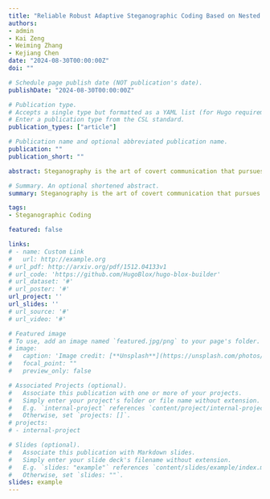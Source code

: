 ```yaml
---
title: "Reliable Robust Adaptive Steganographic Coding Based on Nested Polar Codes"
authors:
- admin
- Kai Zeng
- Weiming Zhang
- Kejiang Chen
date: "2024-08-30T00:00:00Z"
doi: ""

# Schedule page publish date (NOT publication's date).
publishDate: "2024-08-30T00:00:00Z"

# Publication type.
# Accepts a single type but formatted as a YAML list (for Hugo requirements).
# Enter a publication type from the CSL standard.
publication_types: ["article"]

# Publication name and optional abbreviated publication name.
publication: ""
publication_short: ""

abstract: Steganography is the art of covert communication that pursues the secrecy of concealment. In adaptive steganography, the most commonly used framework of steganography, the sender embeds a "secret message" signal within another "cover" signal with respect to a certain adaptive distortion function that measures the distortion incurred, contributing to the composite "stego" signal that resembles the cover, and the receiver extracts the "secret message" signal from the stego. When the communication channel between the sender and the receiver is noisy, robust steganography is needed, in which robust adaptive steganographic coding plays a central role. The existing robust adaptive steganographic coding methods can only provide very limited robustness, and they fail when the communication channel is bad. To ensure the success of covert communication, we propose a reliable robust adaptive steganographic coding scheme based on nested polar codes that possesses the highest robustness among the existing algorithms while the security performance is also maintained. Theoretically, we show that for the most important binary embedding, in the special case where the communication channel is a Binary Symmetric Channel (BSC), the proposed scheme is optimal under the constant distortion profile as the cover length N tends to infinity through powers of two when the design embedding rate is large enough. Experimentally, our method is capable of making sure the perfect extraction of the secret message in situations where the embedding rate is large or the communication channel is bad, while the existing algorithms are not applicable in these scenarios.

# Summary. An optional shortened abstract.
summary: Steganography is the art of covert communication that pursues the secrecy of concealment. In adaptive steganography, the most commonly used framework of steganography, the sender embeds a "secret message" signal within another "cover" signal with respect to a certain adaptive distortion function that measures the distortion incurred, contributing to the composite "stego" signal that resembles the cover, and the receiver extracts the "secret message" signal from the stego. When the communication channel between the sender and the receiver is noisy, robust steganography is needed, in which robust adaptive steganographic coding plays a central role. The existing robust adaptive steganographic coding methods can only provide very limited robustness, and they fail when the communication channel is bad. To ensure the success of covert communication, we propose a reliable robust adaptive steganographic coding scheme based on nested polar codes that possesses the highest robustness among the existing algorithms while the security performance is also maintained. Theoretically, we show that for the most important binary embedding, in the special case where the communication channel is a Binary Symmetric Channel (BSC), the proposed scheme is optimal under the constant distortion profile as the cover length N tends to infinity through powers of two when the design embedding rate is large enough. Experimentally, our method is capable of making sure the perfect extraction of the secret message in situations where the embedding rate is large or the communication channel is bad, while the existing algorithms are not applicable in these scenarios.

tags:
- Steganographic Coding

featured: false

links:
# - name: Custom Link
#   url: http://example.org
# url_pdf: http://arxiv.org/pdf/1512.04133v1
# url_code: 'https://github.com/HugoBlox/hugo-blox-builder'
# url_dataset: '#'
# url_poster: '#'
url_project: ''
url_slides: ''
# url_source: '#'
# url_video: '#'

# Featured image
# To use, add an image named `featured.jpg/png` to your page's folder. 
# image:
#   caption: 'Image credit: [**Unsplash**](https://unsplash.com/photos/s9CC2SKySJM)'
#   focal_point: ""
#   preview_only: false

# Associated Projects (optional).
#   Associate this publication with one or more of your projects.
#   Simply enter your project's folder or file name without extension.
#   E.g. `internal-project` references `content/project/internal-project/index.md`.
#   Otherwise, set `projects: []`.
# projects:
# - internal-project

# Slides (optional).
#   Associate this publication with Markdown slides.
#   Simply enter your slide deck's filename without extension.
#   E.g. `slides: "example"` references `content/slides/example/index.md`.
#   Otherwise, set `slides: ""`.
slides: example
---
```

<div style="display:none">
This work is driven by the results in my [previous paper](/publication/conference-paper/) on LLMs.

{{% callout note %}}
Create your slides in Markdown - click the *Slides* button to check out the example.
{{% /callout %}}

Add the publication's **full text** or **supplementary notes** here. You can use rich formatting such as including [code, math, and images](https://docs.hugoblox.com/content/writing-markdown-latex/).
</div>

